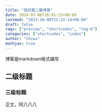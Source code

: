 ```yaml
---
title: "我的第二篇博客"
date: 2018-03-06T16:01:23+08:00
lastmod: "2023-10-08T22:22:14+08:00"
draft: false
tags: ["preview", "shortcodes", "tag-6"]
categories: ["shortcodes", "index"]
author: "Chiwu"
mathjax: true
---
```


博客是markdown格式编写

## 二级标题

### 三级标题

正文，阿八八八